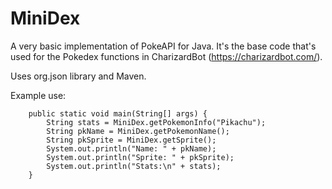 # MiniDex
A very basic implementation of PokeAPI for Java.
It's the base code that's used for the Pokedex functions in CharizardBot (https://charizardbot.com/).

Uses org.json library and Maven.

Example use:

```
	public static void main(String[] args) {
		String stats = MiniDex.getPokemonInfo("Pikachu");
		String pkName = MiniDex.getPokemonName();
		String pkSprite = MiniDex.getSprite();
		System.out.println("Name: " + pkName);
		System.out.println("Sprite: " + pkSprite);
		System.out.println("Stats:\n" + stats);
	}
```

